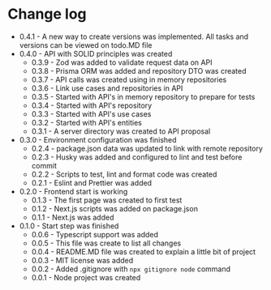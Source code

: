 # Change log

  - 0.4.1 - A new way to create versions was implemented. All tasks and versions can be viewed on todo.MD file
- 0.4.0 - API with SOLID principles was created
  - 0.3.9 - Zod was added to validate request data on API
  - 0.3.8 - Prisma ORM was added and repository DTO was created
  - 0.3.7 - API calls was created using in memory repositories
  - 0.3.6 - Link use cases and repositories in API
  - 0.3.5 - Started with API's in memory repository to prepare for tests
  - 0.3.4 - Started with API's repository
  - 0.3.3 - Started with API's use cases
  - 0.3.2 - Started with API's entities
  - 0.3.1 - A server directory was created to API proposal
- 0.3.0 - Environment configuration was finished
  - 0.2.4 - package.json data was updated to link with remote repository
  - 0.2.3 - Husky was added and configured to lint and test before commit
  - 0.2.2 - Scripts to test, lint and format code was created
  - 0.2.1 - Eslint and Prettier was added
- 0.2.0 - Frontend start is working
  - 0.1.3 - The first page was created to first test
  - 0.1.2 - Next.js scripts was added on package.json
  - 0.1.1 - Next.js was added
- 0.1.0 - Start step was finished
  - 0.0.6 - Typescript support was added
  - 0.0.5 - This file was create to list all changes
  - 0.0.4 - README.MD file was created to explain a little bit of project
  - 0.0.3 - MIT license was added
  - 0.0.2 - Added .gitignore with ```npx gitignore node``` command
  - 0.0.1 - Node project was created